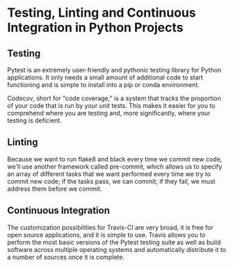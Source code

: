 # Testing, Linting and Continuous Integration in Python Projects

## Testing

Pytest is an extremely user-friendly and pythonic testing library for Python applications. It only needs a small amount of additional code to start functioning and is simple to install into a pip or conda environment.

Codecov, short for "code coverage," is a system that tracks the proportion of your code that is run by your unit tests. This makes it easier for you to comprehend where you are testing and, more significantly, where your testing is deficient.

## Linting

Because we want to run flake8 and black every time we commit new code, we'll use another framework called pre-commit, which allows us to specify an array of different tasks that we want performed every time we try to commit new code; if the tasks pass, we can commit; if they fail, we must address them before we commit.

## Continuous Integration

The customization possibilities for Travis-CI are very broad, it is free for open source applications, and it is simple to use. Travis allows you to perform the most basic versions of the Pytest testing suite as well as build software across multiple operating systems and automatically distribute it to a number of sources once it is complete.
